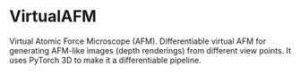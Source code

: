 # VirtualAFM
Virtual Atomic Force Microscope (AFM). Differentiable virtual AFM for generating AFM-like images (depth renderings) from different view points. It uses PyTorch 3D to make it a differentiable pipeline.
